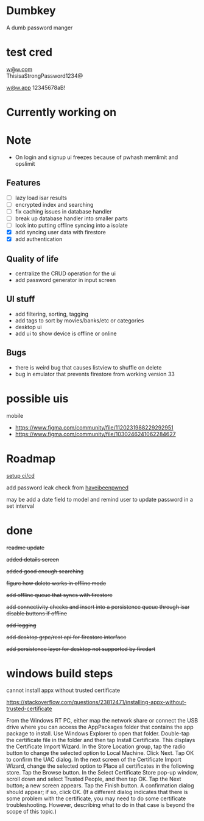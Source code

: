 # Dumbkey

A dumb password manger

# test cred
w@w.com  
ThisisaStrongPassword1234@

w@w.app
12345678aB!

# Currently working on

# Note
- On login and signup ui freezes because of pwhash memlimit and opslimit

## Features
- [ ] lazy load isar results
- [ ] encrypted index and searching
- [ ] fix caching issues in database handler
- [ ] break up database handler into smaller parts
- [ ] look into putting offline syncing into a isolate
- [x] add syncing user data with firestore
- [x]  add authentication

## Quality of life
- centralize the CRUD operation for the ui
- add password generator in input screen

## UI stuff

- add filtering, sorting, tagging
- add tags to sort by movies/banks/etc or categories
- desktop ui
- add ui to show device is offline or online

## Bugs
- there is weird bug that causes listview to shuffle on delete
- bug in emulator that prevents firestore from working version 33

# possible uis
mobile
- https://www.figma.com/community/file/1120231988229292951
- https://www.figma.com/community/file/1030246241062284627



# Roadmap
[setup ci/cd](https://github.com/vykes-mac/flutter_env/blob/dev/.github/workflows/ci.yml)

add password leak check from [haveibeenpwned](https://haveibeenpwned.com/Passwords)

may be add a date field to model and remind user to update password in a set interval

# done

~~readme update~~

~~added details screen~~

~~added good enough searching~~

~~figure how delete works in offline mode~~

~~add offline queue that syncs with firestore~~

~~add connectivity checks and insert into a persistence queue through isar disable buttons if offline~~

~~add logging~~

~~add desktop grpc/rest api for firestore interface~~

~~add persistence layer for desktop not supported by firedart~~

# windows build steps

cannot install appx without trusted certificate

https://stackoverflow.com/questions/23812471/installing-appx-without-trusted-certificate

From the Windows RT PC, either map the network share or connect the USB drive where you can access the AppPackages folder that contains the app package to install. Use Windows Explorer to open that folder.
Double-tap the certificate file in the folder and then tap Install Certificate. This displays the Certificate Import Wizard.
In the Store Location group, tap the radio button to change the selected option to Local Machine.
Click Next. Tap OK to confirm the UAC dialog.
In the next screen of the Certificate Import Wizard, change the selected option to Place all certificates in the following store.
Tap the Browse button. In the Select Certificate Store pop-up window, scroll down and select Trusted People, and then tap OK.
Tap the Next button; a new screen appears. Tap the Finish button.
A confirmation dialog should appear; if so, click OK. (If a different dialog indicates that there is some problem with the certificate, you may need to do some certificate troubleshooting. However, describing what to do in that case is beyond the scope of this topic.)


